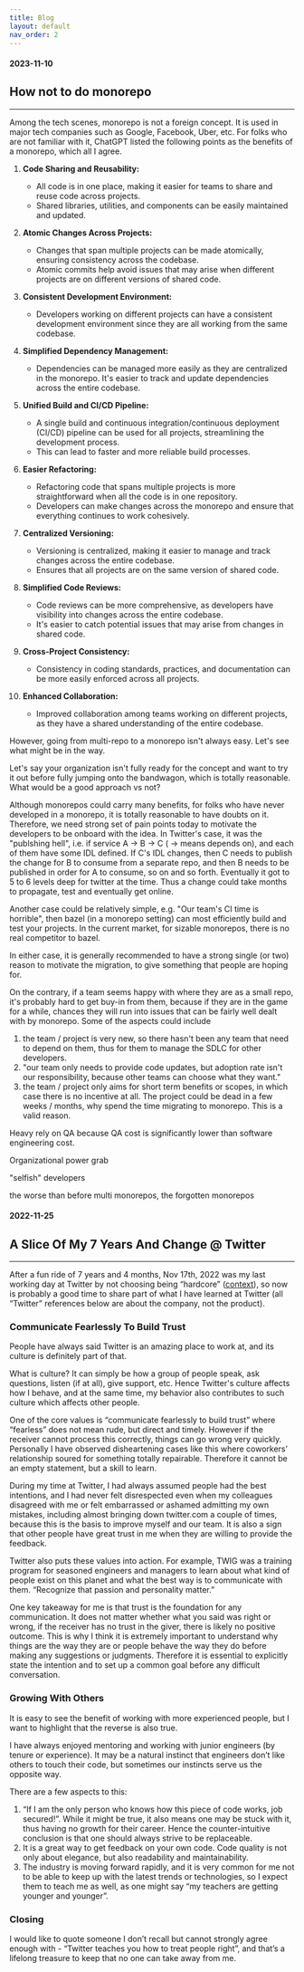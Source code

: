 ```yaml
---
title: Blog
layout: default
nav_order: 2
---
```


#### 2023-11-10


## How not to do monorepo
-------------------------

Among the tech scenes, monorepo is not a foreign concept. It is used in major tech companies such as Google, Facebook, Uber, etc. For folks who are not familiar with it, ChatGPT listed the following points as the benefits of a monorepo, which all I agree.

1. **Code Sharing and Reusability:**
   - All code is in one place, making it easier for teams to share and reuse code across projects.
   - Shared libraries, utilities, and components can be easily maintained and updated.

2. **Atomic Changes Across Projects:**
   - Changes that span multiple projects can be made atomically, ensuring consistency across the codebase.
   - Atomic commits help avoid issues that may arise when different projects are on different versions of shared code.

3. **Consistent Development Environment:**
   - Developers working on different projects can have a consistent development environment since they are all working from the same codebase.

4. **Simplified Dependency Management:**
   - Dependencies can be managed more easily as they are centralized in the monorepo. It's easier to track and update dependencies across the entire codebase.

5. **Unified Build and CI/CD Pipeline:**
   - A single build and continuous integration/continuous deployment (CI/CD) pipeline can be used for all projects, streamlining the development process.
   - This can lead to faster and more reliable build processes.

6. **Easier Refactoring:**
   - Refactoring code that spans multiple projects is more straightforward when all the code is in one repository.
   - Developers can make changes across the monorepo and ensure that everything continues to work cohesively.

7. **Centralized Versioning:**
   - Versioning is centralized, making it easier to manage and track changes across the entire codebase.
   - Ensures that all projects are on the same version of shared code.

8. **Simplified Code Reviews:**
   - Code reviews can be more comprehensive, as developers have visibility into changes across the entire codebase.
   - It's easier to catch potential issues that may arise from changes in shared code.

9. **Cross-Project Consistency:**
   - Consistency in coding standards, practices, and documentation can be more easily enforced across all projects.

10. **Enhanced Collaboration:**
    - Improved collaboration among teams working on different projects, as they have a shared understanding of the entire codebase.

However, going from multi-repo to a monorepo isn't always easy. Let's see what might be in the way.

Let's say your organization isn't fully ready for the concept and want to try it out before fully jumping onto the bandwagon, which is totally reasonable. What would be a good approach vs not?


Although monorepos could carry many benefits, for folks who have never developed in a monorepo, it is totally reasonable to have doubts on it. Therefore, we need strong set of pain points today to motivate the developers to be onboard with the idea. In Twitter's case, it was the "publshing hell", i.e. if service A -> B -> C ( -> means depends on), and each of them have some IDL defined. If C's IDL changes, then C needs to publish the change for B to consume from a separate repo, and then B needs to be published in order for A to consume, so on and so forth. Eventually it got to 5 to 6 levels deep for twitter at the time. Thus a change could take months to propagate, test and eventually get online.

Another case could be relatively simple, e.g. "Our team's CI time is horrible", then bazel (in a monorepo setting) can most efficiently build and test your projects. In the current market, for sizable monorepos, there is no real competitor to bazel.

In either case, it is generally recommended to have a strong single (or two) reason to motivate the migration, to give something that people are hoping for.

On the contrary, if a team seems happy with where they are as a small repo, it's probably hard to get buy-in from them, because if they are in the game for a while, chances they will run into issues that can be fairly well dealt with by monorepo. Some of the aspects could include
1. the team / project is very new, so there hasn't been any team that need to depend on them, thus for them to manage the SDLC for other developers.
2. "our team only needs to provide code updates, but adoption rate isn't our responsibility, because other teams can choose what they want."
3. the team / project only aims for short term benefits or scopes, in which case there is no incentive at all. The project could be dead in a few weeks / months, why spend the time migrating to monorepo. This is a valid reason.




Heavy rely on QA because QA cost is significantly lower than software engineering cost.

Organizational power grab

"selfish" developers


the worse than before multi monorepos, the forgotten monorepos









#### 2022-11-25 

## A Slice Of My 7 Years And Change @ Twitter
---------------------------------------------

After a fun ride of 7 years and 4 months, Nov 17th, 2022 was my last working day at Twitter by not choosing being “hardcore” ([context](https://gizmodo.com/elon-musk-email-be-part-of-hardcore-twitter-or-leave-1849789128)), so now is probably a good time to share part of what I have learned at Twitter (all “Twitter” references below are about the company, not the product).

### Communicate Fearlessly To Build Trust

People have always said Twitter is an amazing place to work at, and its culture is definitely part of that.

What is culture? It can simply be how a group of people speak, ask questions, listen (if at all), give support, etc. Hence Twitter's culture affects how I behave, and at the same time, my behavior also contributes to such culture which affects other people.

One of the core values is “communicate fearlessly to build trust” where “fearless” does not mean rude, but direct and timely. However if the receiver cannot process this correctly, things can go wrong very quickly. Personally I have observed disheartening cases like this where coworkers’ relationship soured for something totally repairable. Therefore it cannot be an empty statement, but a skill to learn.

During my time at Twitter, I had always assumed people had the best intentions, and I had never felt disrespected even when my colleagues disagreed with me or felt embarrassed or ashamed admitting my own mistakes, including almost bringing down twitter.com a couple of times, because this is the basis to improve myself and our team. It is also a sign that other people have great trust in me when they are willing to provide the feedback.

Twitter also puts these values into action. For example, TWIG was a training program for seasoned engineers and managers to learn about what kind of people exist on this planet and what the best way is to communicate with them. “Recognize that passion and personality matter.”

One key takeaway for me is that trust is the foundation for any communication. It does not matter whether what you said was right or wrong, if the receiver has no trust in the giver, there is likely no positive outcome. This is why I think it is extremely important to understand why things are the way they are or people behave the way they do before making any suggestions or judgments. Therefore it is essential to explicitly state the intention and to set up a common goal before any difficult conversation.

### Growing With Others

It is easy to see the benefit of working with more experienced people, but I want to highlight that the reverse is also true.

I have always enjoyed mentoring and working with junior engineers (by tenure or experience). It may be a natural instinct that engineers don’t like others to touch their code, but sometimes our instincts serve us the opposite way.

There are a few aspects to this:

1. “If I am the only person who knows how this piece of code works, job secured!”. While it might be true, it also means one may be stuck with it, thus having no growth for their career. Hence the counter-intuitive conclusion is that one should always strive to be replaceable.
2. It is a great way to get feedback on your own code. Code quality is not only about elegance, but also readability and maintainability.
3. The industry is moving forward rapidly, and it is very common for me not to be able to keep up with the latest trends or technologies, so I expect them to teach me as well, as one might say “my teachers are getting younger and younger”.

### Closing

I would like to quote someone I don’t recall but cannot strongly agree enough with - “Twitter teaches you how to treat people right”, and that’s a lifelong treasure to keep that no one can take away from me.
